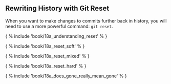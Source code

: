 ## Rewriting History with Git Reset

When you want to make changes to commits further back in history, you will need to use a more powerful command: `git reset`.

{ % include 'book/18a_understanding_reset' % }

{ % include 'book/18a_reset_soft' % }

{ % include 'book/18a_reset_mixed' % }

{ % include 'book/18a_reset_hard' % }

{ % include 'book/18a_does_gone_really_mean_gone' % }
